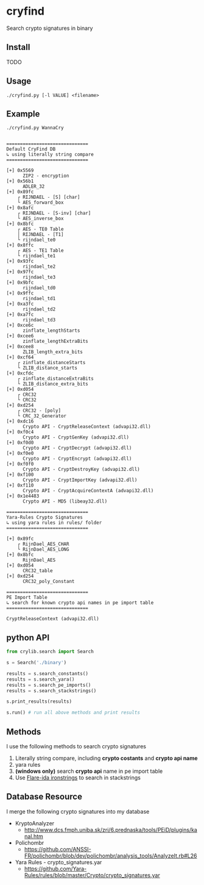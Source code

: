# cryfind

Search crypto signatures in binary

## Install

TODO

## Usage

```
./cryfind.py [-l VALUE] <filename>
```

## Example

```
./cryfind.py WannaCry
```

```

==============================
Default CryFind DB
↳ using literally string compare
==============================

[+] 0x5569
      ZIP2 - encryption
[+] 0x56b1
      ADLER_32
[+] 0x89fc
    ┌ RIJNDAEL - [S] [char]
    └ AES_forward_box
[+] 0x8afc
    ┌ RIJNDAEL - [S-inv] [char]
    └ AES_inverse_box
[+] 0x8bfc
    ┌ AES - TE0 Table
    │ RIJNDAEL - [T1]
    └ rijndael_te0
[+] 0x8ffc
    ┌ AES - TE1 Table
    └ rijndael_te1
[+] 0x93fc
      rijndael_te2
[+] 0x97fc
      rijndael_te3
[+] 0x9bfc
      rijndael_td0
[+] 0x9ffc
      rijndael_td1
[+] 0xa3fc
      rijndael_td2
[+] 0xa7fc
      rijndael_td3
[+] 0xce6c
      zinflate_lengthStarts
[+] 0xcee6
      zinflate_lengthExtraBits
[+] 0xcee8
      ZLIB_length_extra_bits
[+] 0xcf64
    ┌ zinflate_distanceStarts
    └ ZLIB_distance_starts
[+] 0xcfdc
    ┌ zinflate_distanceExtraBits
    └ ZLIB_distance_extra_bits
[+] 0xd054
    ┌ CRC32
    └ CRC32
[+] 0xd254
    ┌ CRC32 - [poly]
    └ CRC_32_Generator
[+] 0xdc16
      Crypto API - CryptReleaseContext (advapi32.dll)
[+] 0xf0c4
      Crypto API - CryptGenKey (advapi32.dll)
[+] 0xf0d0
      Crypto API - CryptDecrypt (advapi32.dll)
[+] 0xf0e0
      Crypto API - CryptEncrypt (advapi32.dll)
[+] 0xf0f0
      Crypto API - CryptDestroyKey (advapi32.dll)
[+] 0xf100
      Crypto API - CryptImportKey (advapi32.dll)
[+] 0xf110
      Crypto API - CryptAcquireContextA (advapi32.dll)
[+] 0x1e4483
      Crypto API - MD5 (libeay32.dll)

==============================
Yara-Rules Crypto Signatures
↳ using yara rules in rules/ folder
==============================

[+] 0x89fc
    ┌ RijnDael_AES_CHAR
    └ RijnDael_AES_LONG
[+] 0x8bfc
      RijnDael_AES
[+] 0xd054
      CRC32_table
[+] 0xd254
      CRC32_poly_Constant

==============================
PE Import Table
↳ search for known crypto api names in pe import table
==============================

CryptReleaseContext (advapi32.dll)

```

## python API

```python
from crylib.search import Search

s = Search('./binary')

results = s.search_constants()
results = s.search_yara()
results = s.search_pe_imports()
results = s.search_stackstrings()

s.print_results(results)

s.run() # run all above methods and print results
```

## Methods

I use the following methods to search crypto signatures

1. Literally string compare, including **crypto costants** and **crypto api name**
2. yara rules
3. **(windows only)** search **crypto api** name in pe import table 
4. Use [Flare-ida ironstrings](https://www.fireeye.com/blog/threat-research/2019/02/recovering-stackstrings-using-emulation-with-ironstrings.html) to search in stackstrings

## Database Resource

I merge the following crypto signatures into my database

* KryptoAnalyzer
    - http://www.dcs.fmph.uniba.sk/zri/6.prednaska/tools/PEiD/plugins/kanal.htm
* Polichombr
    - https://github.com/ANSSI-FR/polichombr/blob/dev/polichombr/analysis_tools/AnalyzeIt.rb#L26
* Yara Rules - crypto_signatures.yar
    - https://github.com/Yara-Rules/rules/blob/master/Crypto/crypto_signatures.yar
